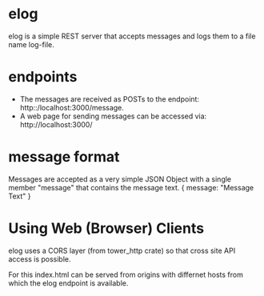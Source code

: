 # elog
elog is a simple REST server that accepts messages and logs them to
a file name log-file.

# endpoints
 - The messages are received as POSTs to the endpoint: http::/localhost:3000/message.
 - A web page for sending messages can be accessed via: http://localhost:3000/

# message format
Messages are accepted as a very simple JSON Object with a single member
"message" that contains the message text.
{
    message: "Message Text"
}

# Using Web (Browser) Clients
elog uses a CORS layer (from tower_http crate) so that cross site API access
is possible.


For this index.html can be served from origins with differnet hosts
from which the elog endpoint is available.
